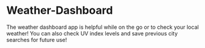# Weather-Dashboard
The weather dashboard app is helpful while on the go or to check your local weather! You can also check UV index levels and save previous city searches for future use!

